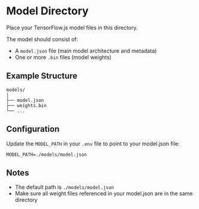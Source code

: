 # Model Directory

Place your TensorFlow.js model files in this directory.

The model should consist of:
- A `model.json` file (main model architecture and metadata)
- One or more `.bin` files (model weights)

## Example Structure

```
models/
│
├── model.json
├── weights.bin
└── ...
```

## Configuration

Update the `MODEL_PATH` in your `.env` file to point to your model.json file:

```
MODEL_PATH=./models/model.json
```

## Notes

- The default path is `./models/model.json`
- Make sure all weight files referenced in your model.json are in the same directory